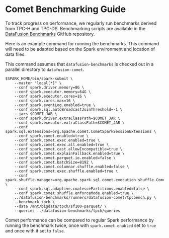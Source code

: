 # Comet Benchmarking Guide

To track progress on performance, we regularly run benchmarks derived from TPC-H and TPC-DS. Benchmarking scripts are
available in the [DataFusion Benchmarks](https://github.com/apache/datafusion-benchmarks) GitHub repository.

Here is an example command for running the benchmarks. This command will need to be adapted based on the Spark 
environment and location of data files.

This command assumes that `datafusion-benchmarks` is checked out in a parallel directory to `datafusion-comet`.

```shell
$SPARK_HOME/bin/spark-submit \ 
    --master "local[*]" \ 
    --conf spark.driver.memory=8G \ 
    --conf spark.executor.memory=64G \ 
    --conf spark.executor.cores=16 \ 
    --conf spark.cores.max=16 \ 
    --conf spark.eventLog.enabled=true \ 
    --conf spark.sql.autoBroadcastJoinThreshold=-1 \ 
    --jars $COMET_JAR \ 
    --conf spark.driver.extraClassPath=$COMET_JAR \ 
    --conf spark.executor.extraClassPath=$COMET_JAR \ 
    --conf spark.sql.extensions=org.apache.comet.CometSparkSessionExtensions \ 
    --conf spark.comet.enabled=true \ 
    --conf spark.comet.exec.enabled=true \ 
    --conf spark.comet.exec.all.enabled=true \ 
    --conf spark.comet.cast.allowIncompatible=true \ 
    --conf spark.comet.explainFallback.enabled=true \ 
    --conf spark.comet.parquet.io.enabled=false \ 
    --conf spark.comet.batchSize=8192 \ 
    --conf spark.comet.columnar.shuffle.enabled=false \ 
    --conf spark.comet.exec.shuffle.enabled=true \ 
    --conf spark.shuffle.manager=org.apache.spark.sql.comet.execution.shuffle.CometShuffleManager \ 
    --conf spark.sql.adaptive.coalescePartitions.enabled=false \ 
    --conf spark.comet.shuffle.enforceMode.enabled=true \
    ../datafusion-benchmarks/runners/datafusion-comet/tpcbench.py \
    --benchmark tpch \ 
    --data /mnt/bigdata/tpch/sf100-parquet/ \ 
    --queries ../datafusion-benchmarks/tpch/queries 
```

Comet performance can be compared to regular Spark performance by running the benchmark twice, once with 
`spark.comet.enabled` set to `true` and once with it set to `false`. 